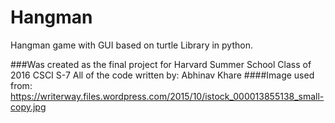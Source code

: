 # Hangman
Hangman game with GUI based on turtle Library in python.


###Was created as the final project for Harvard Summer School Class of 2016 CSCI S-7
All of the code written by:
Abhinav Khare
####Image used from:
https://writerway.files.wordpress.com/2015/10/istock_000013855138_small-copy.jpg
